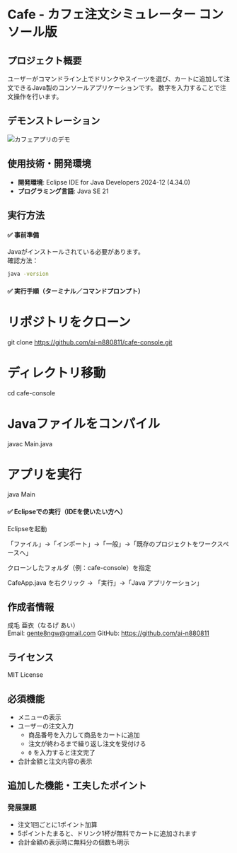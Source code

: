 # Cafe - カフェ注文シミュレーター コンソール版

## プロジェクト概要
ユーザーがコマンドライン上でドリンクやスイーツを選び、カートに追加して注文できるJava製のコンソールアプリケーションです。
数字を入力することで注文操作を行います。


## デモンストレーション
![カフェアプリのデモ](https://github.com/ai-n880811/Console-Version-of-Cafe-App/raw/main/カフェアプリ-コンソール版－デモンストレーション.gif)





## 使用技術・開発環境
- **開発環境**: Eclipse IDE for Java Developers 2024-12 (4.34.0)  
- **プログラミング言語**: Java SE 21


## 実行方法

#### ✅ 事前準備

Javaがインストールされている必要があります。  
確認方法：

```bash
java -version
```

#### ✅ 実行手順（ターミナル／コマンドプロンプト）


# リポジトリをクローン
git clone https://github.com/ai-n880811/cafe-console.git

# ディレクトリ移動
cd cafe-console

# Javaファイルをコンパイル
javac Main.java

# アプリを実行
java Main


#### ✅ Eclipseでの実行（IDEを使いたい方へ）
Eclipseを起動

「ファイル」→「インポート」→「一般」→「既存のプロジェクトをワークスペースへ」

クローンしたフォルダ（例：cafe-console）を指定

CafeApp.java を右クリック → 「実行」→「Java アプリケーション」


## 作成者情報

成毛 亜衣（なるげ あい）  
Email: gente8ngw@gmail.com 
GitHub: https://github.com/ai-n880811


## ライセンス

MIT License


## 必須機能
- メニューの表示  
- ユーザーの注文入力  
  - 商品番号を入力して商品をカートに追加  
  - 注文が終わるまで繰り返し注文を受付ける  
  - `0` を入力すると注文完了  
- 合計金額と注文内容の表示


## 追加した機能・工夫したポイント

### 発展課題
- 注文1回ごとに1ポイント加算  
- 5ポイントたまると、ドリンク1杯が無料でカートに追加されます  
- 合計金額の表示時に無料分の個数も明示  
